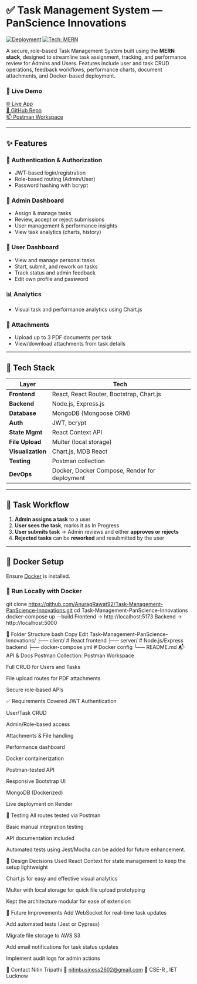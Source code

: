 # ✅ Task Management System — PanScience Innovations

[![Deployment](https://img.shields.io/badge/Deployed-Render-green)](https://task-management-panscience-innovations-wcv6.onrender.com/)
[![Tech: MERN](https://img.shields.io/badge/Tech-MERN-blueviolet)](https://github.com/AnuragRawat92/Task-Management-PanScience-Innovations)

A secure, role-based Task Management System built using the **MERN stack**, designed to streamline task assignment, tracking, and performance review for Admins and Users. Features include user and task CRUD operations, feedback workflows, performance charts, document attachments, and Docker-based deployment.

### 🔗 Live Demo  
[🌐 Live App](https://task-management-panscience-innovations-wcv6.onrender.com/)  
[📂 GitHub Repo](https://github.com/AnuragRawat92/Task-Management-PanScience-Innovations/tree/main)  
[📫 Postman Workspace](https://web.postman.co/workspace/4c12e23d-bb68-401b-8c94-d56e3addfc0c)

---

## ✨ Features

### 🔐 Authentication & Authorization
- JWT-based login/registration
- Role-based routing (Admin/User)
- Password hashing with bcrypt

### 👑 Admin Dashboard
- Assign & manage tasks
- Review, accept or reject submissions
- User management & performance insights
- View task analytics (charts, history)

### 🙋 User Dashboard
- View and manage personal tasks
- Start, submit, and rework on tasks
- Track status and admin feedback
- Edit own profile and password

### 📊 Analytics
- Visual task and performance analytics using Chart.js

### 📁 Attachments
- Upload up to 3 PDF documents per task
- View/download attachments from task details

---

## 🧰 Tech Stack

| Layer             | Tech                                             |
|------------------|--------------------------------------------------|
| **Frontend**     | React, React Router, Bootstrap, Chart.js         |
| **Backend**      | Node.js, Express.js                              |
| **Database**     | MongoDB (Mongoose ORM)                           |
| **Auth**         | JWT, bcrypt                                      |
| **State Mgmt**   | React Context API                                |
| **File Upload**  | Multer (local storage)                           |
| **Visualization**| Chart.js, MDB React                              |
| **Testing**      | Postman collection                               |
| **DevOps**       | Docker, Docker Compose, Render for deployment    |

---

## 🔁 Task Workflow

1. **Admin assigns a task** to a user
2. **User sees the task**, marks it as In Progress
3. **User submits task** → Admin reviews and either **approves or rejects**
4. **Rejected tasks** can be **reworked** and resubmitted by the user

---

## 🐳 Docker Setup

Ensure [Docker](https://docs.docker.com/get-docker/) is installed.

### 🧪 Run Locally with Docker


git clone https://github.com/AnuragRawat92/Task-Management-PanScience-Innovations.git
cd Task-Management-PanScience-Innovations
docker-compose up --build
Frontend → http://localhost:5173
Backend → http://localhost:5000

📂 Folder Structure
bash
Copy
Edit
Task-Management-PanScience-Innovations/
├── client/                # React frontend
├── server/                # Node.js/Express backend
├── docker-compose.yml     # Docker config
└── README.md
📬 API & Docs
Postman Collection: Postman Workspace

Full CRUD for Users and Tasks

File upload routes for PDF attachments

Secure role-based APIs

✅ Requirements Covered
 JWT Authentication

 User/Task CRUD

 Admin/Role-based access

 Attachments & File handling

 Performance dashboard

 Docker containerization

 Postman-tested API

 Responsive Bootstrap UI

 MongoDB (Dockerized)

 Live deployment on Render

🧪 Testing
All routes tested via Postman

Basic manual integration testing

API documentation included

Automated tests using Jest/Mocha can be added for future enhancement.

🧠 Design Decisions
Used React Context for state management to keep the setup lightweight

Chart.js for easy and effective visual analytics

Multer with local storage for quick file upload prototyping

Kept the architecture modular for ease of extension

📌 Future Improvements
Add WebSocket for real-time task updates

Add automated tests (Jest or Cypress)

Migrate file storage to AWS S3

Add email notifications for task status updates

Implement audit logs for admin actions

👤 Contact
Nitin Tripathi
📧 nitinbusiness2602@gmail.com
🏫 CSE-R , IET Lucknow
